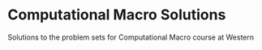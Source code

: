 # Computational Macro Solutions
Solutions to the problem sets for Computational Macro course at Western
